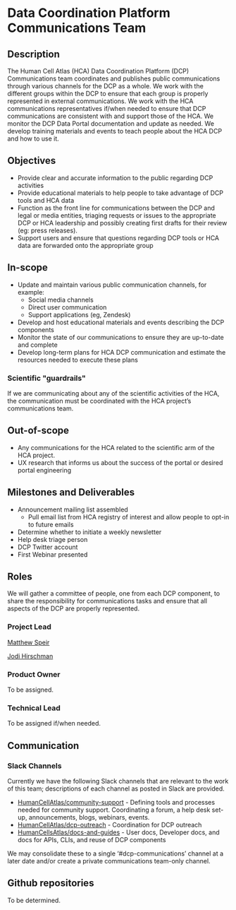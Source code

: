 
# Data Coordination Platform Communications Team


## Description
The Human Cell Atlas (HCA) Data Coordination Platform (DCP) Communications team coordinates and publishes public communications through various channels for the DCP as a whole. We work with the different groups within the DCP to ensure that each group is properly represented in external communications. We work with the HCA communications representatives if/when needed to ensure that DCP communications are consistent with and support those of the HCA. We monitor the DCP Data Portal documentation and update as needed. We develop training materials and events to teach people about the HCA DCP and how to use it.

## Objectives
* Provide clear and accurate information to the public regarding DCP activities
* Provide educational materials to help people to take advantage of DCP tools and HCA data
* Function as the front line for communications between the DCP and legal or media entities, triaging requests or issues to the appropriate DCP or HCA leadership and possibly creating first drafts for their review (eg: press releases).
* Support users and ensure that questions regarding DCP tools or HCA data are forwarded onto the appropriate group

## In-scope
* Update and maintain various public communication channels, for example:
    * Social media channels
    * Direct user communication
    * Support applications (eg, Zendesk)
* Develop and host educational materials  and events describing the DCP components
* Monitor the state of our communications to ensure they are up-to-date and complete
* Develop long-term plans for HCA DCP communication and estimate the resources needed to execute these plans

### Scientific "guardrails"
If we are communicating about any of the scientific activities of the HCA, the communication must be coordinated with the HCA project’s communications team.

## Out-of-scope
* Any communications for the HCA related to the scientific arm of the HCA project. 
* UX research that informs us about the success of the portal or desired portal engineering 

## Milestones and Deliverables
* Announcement mailing list assembled
    * Pull email list from HCA registry of interest and allow people to opt-in to future emails
* Determine whether to initiate a weekly newsletter
* Help desk triage person
* DCP Twitter account
* First Webinar presented

## Roles

We will gather a committee of people, one from each DCP component, to share the responsibility for communications tasks and ensure that all aspects of the DCP are properly represented.

### Project Lead
[Matthew Speir](mailto:mspeir@ucsc.edu)

[Jodi Hirschman](mailto:jhirsch@broadinstitute.org)

### Product Owner
To be assigned.

### Technical Lead
To be assigned if/when needed.

## Communication

### Slack Channels
Currently we have the following Slack channels that are relevant to the work of this team; descriptions of each channel as posted in Slack are provided.
* [HumanCellAtlas/community-support](https://humancellatlas.slack.com/messages/community-support) - Defining tools and processes needed for community support. Coordinating a forum, a help desk set-up, announcements, blogs, webinars, events.
* [HumanCellAtlas/dcp-outreach](https://humancellatlas.slack.com/messages/dcp-outreach) - Coordination for DCP outreach
* [HumanCellsAtlas/docs-and-guides](https://humancellatlas.slack.com/messages/docs-and-guides) - User docs, Developer docs, and docs for APIs, CLIs, and reuse of DCP components

We may consolidate these to a single ‘#dcp-communications’ channel at a later date and/or create a private communications team-only channel.

## Github repositories
To be determined.
